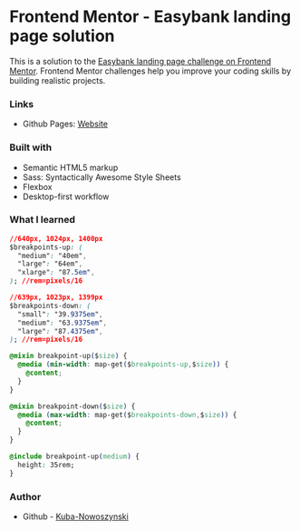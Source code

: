 # Frontend Mentor - Easybank landing page solution

This is a solution to the [Easybank landing page challenge on Frontend Mentor](https://www.frontendmentor.io/challenges/easybank-landing-page-WaUhkoDN). Frontend Mentor challenges help you improve your coding skills by building realistic projects.

### Links

- Github Pages: [Website](https://kuba-nowoszynski.github.io/)

### Built with

- Semantic HTML5 markup
- Sass: Syntactically Awesome Style Sheets
- Flexbox
- Desktop-first workflow

### What I learned

```css
//640px, 1024px, 1400px
$breakpoints-up: (
  "medium": "40em",
  "large": "64em",
  "xlarge": "87.5em",
); //rem=pixels/16

//639px, 1023px, 1399px
$breakpoints-down: (
  "small": "39.9375em",
  "medium": "63.9375em",
  "large": "87.4375em",
); //rem=pixels/16

@mixin breakpoint-up($size) {
  @media (min-width: map-get($breakpoints-up,$size)) {
    @content;
  }
}

@mixin breakpoint-down($size) {
  @media (max-width: map-get($breakpoints-down,$size)) {
    @content;
  }
}

@include breakpoint-up(medium) {
  height: 35rem;
}
```

### Author

- Github - [Kuba-Nowoszynski](https://github.com/Kuba-Nowoszynski)
